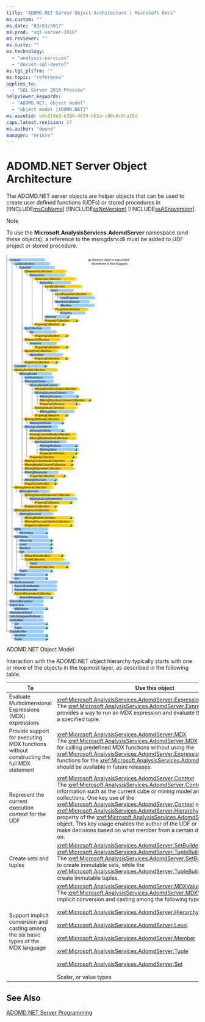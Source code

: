 ```yaml
---
title: "ADOMD.NET Server Object Architecture | Microsoft Docs"
ms.custom: ""
ms.date: "03/03/2017"
ms.prod: "sql-server-2016"
ms.reviewer: ""
ms.suite: ""
ms.technology: 
  - "analysis-services"
  - "docset-sql-devref"
ms.tgt_pltfrm: ""
ms.topic: "reference"
applies_to: 
  - "SQL Server 2016 Preview"
helpviewer_keywords: 
  - "ADOMD.NET, object model"
  - "object model [ADOMD.NET]"
ms.assetid: bdc81de9-b390-4654-b62a-cd6c0c9ca10d
caps.latest.revision: 17
ms.author: "owend"
manager: "erikre"
---
```

# ADOMD.NET Server Object Architecture
  The ADOMD.NET server objects are helper objects that can be used to create user defined functions (UDFs) or stored procedures in [!INCLUDE[msCoName](../../advanced-analytics/r-services/tutorials/includes/msconame-md.md)] [!INCLUDE[ssNoVersion](../../advanced-analytics/r-services/includes/ssnoversion-md.md)] [!INCLUDE[ssASnoversion](../../analysis-services/includes/ssasnoversion-md.md)].  
  
> [!NOTE]  
>  To use the **Microsoft.AnalysisServices.AdomdServer** namespace (and these objects), a reference to the msmgdsrv.dll must be added to UDF project or stored procedure.  
  
 ![Shows the object relationships in ADOMD.NET Server](../../analysis-services/multidimensional-models-adomd-net-server/media/adomdnetserverobjectmodel.gif "Shows the object relationships in ADOMD.NET Server")  
ADOMD.NET Object Model  
  
 Interaction with the ADOMD.NET object hierarchy typically starts with one or more of the objects in the topmost layer, as described in the following table.  
  
|To|Use this object|  
|--------|---------------------|  
|Evaluate Multidimensional Expressions (MDX) expressions|<xref:Microsoft.AnalysisServices.AdomdServer.Expression><br /> The <xref:Microsoft.AnalysisServices.AdomdServer.Expression> object provides a way to run an MDX expression and evaluate that expression under a specified tuple.|  
|Provide support for executing MDX functions without constructing the full MDX statement|<xref:Microsoft.AnalysisServices.AdomdServer.MDX><br /> The <xref:Microsoft.AnalysisServices.AdomdServer.MDX> object is convenient for calling predefined MDX functions without using the <xref:Microsoft.AnalysisServices.AdomdServer.Expression> object. Additional functions for the <xref:Microsoft.AnalysisServices.AdomdServer.MDX> object should be available in future releases.|  
|Represent the current execution context for the UDF|<xref:Microsoft.AnalysisServices.AdomdServer.Context><br /> The <xref:Microsoft.AnalysisServices.AdomdServer.Context> object exposes information such as the current cube or mining model and various metadata collections. One key use of the <xref:Microsoft.AnalysisServices.AdomdServer.Context> object is the <xref:Microsoft.AnalysisServices.AdomdServer.Hierarchy.CurrentMember%2A> property of the <xref:Microsoft.AnalysisServices.AdomdServer.Hierarchy> object. This key usage enables the author of the UDF or stored procedure to make decisions based on what member from a certain dimension the query is on.|  
|Create sets and tuples|<xref:Microsoft.AnalysisServices.AdomdServer.SetBuilder>, <xref:Microsoft.AnalysisServices.AdomdServer.TupleBuilder><br /> The <xref:Microsoft.AnalysisServices.AdomdServer.SetBuilder> provides a way to create immutable sets, while the <xref:Microsoft.AnalysisServices.AdomdServer.TupleBuilder> provides a way to create immutable tuples.|  
|Support implicit conversion and casting among the six basic types of the MDX language|<xref:Microsoft.AnalysisServices.AdomdServer.MDXValue><br /> The <xref:Microsoft.AnalysisServices.AdomdServer.MDXValue> object provides implicit conversion and casting among the following types:<br /><br /> <xref:Microsoft.AnalysisServices.AdomdServer.Hierarchy><br /><br /> <xref:Microsoft.AnalysisServices.AdomdServer.Level><br /><br /> <xref:Microsoft.AnalysisServices.AdomdServer.Member><br /><br /> <xref:Microsoft.AnalysisServices.AdomdServer.Tuple><br /><br /> <xref:Microsoft.AnalysisServices.AdomdServer.Set><br /><br /> Scalar, or value types|  
  
## See Also  
 [ADOMD.NET Server Programming](../../analysis-services/multidimensional-models-adomd-net-server/adomd.net-server-programming.md)  
  
  